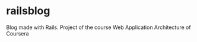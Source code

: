 railsblog
=========

Blog made with Rails. Project of the course Web Application Architecture of Coursera
